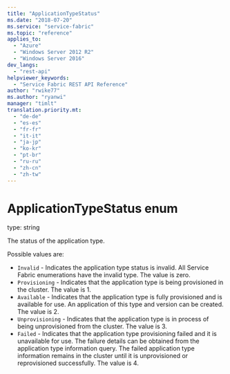 ```yaml
---
title: "ApplicationTypeStatus"
ms.date: "2018-07-20"
ms.service: "service-fabric"
ms.topic: "reference"
applies_to: 
  - "Azure"
  - "Windows Server 2012 R2"
  - "Windows Server 2016"
dev_langs: 
  - "rest-api"
helpviewer_keywords: 
  - "Service Fabric REST API Reference"
author: "rwike77"
ms.author: "ryanwi"
manager: "timlt"
translation.priority.mt: 
  - "de-de"
  - "es-es"
  - "fr-fr"
  - "it-it"
  - "ja-jp"
  - "ko-kr"
  - "pt-br"
  - "ru-ru"
  - "zh-cn"
  - "zh-tw"
---
```

# ApplicationTypeStatus enum

type: string

The status of the application type.


Possible values are: 

  - `Invalid` - Indicates the application type status is invalid. All Service Fabric enumerations have the invalid type. The value is zero.
  - `Provisioning` - Indicates that the application type is being provisioned in the cluster. The value is 1.
  - `Available` - Indicates that the application type is fully provisioned and is available for use. An application of this type and version can be created. The value is 2.
  - `Unprovisioning` - Indicates that the application type is in process of being unprovisioned from the cluster. The value is 3.
  - `Failed` - Indicates that the application type provisioning failed and it is unavailable for use. The failure details can be obtained from the application type information query. The failed application type information remains in the cluster until it is unprovisioned or reprovisioned successfully. The value is 4.

